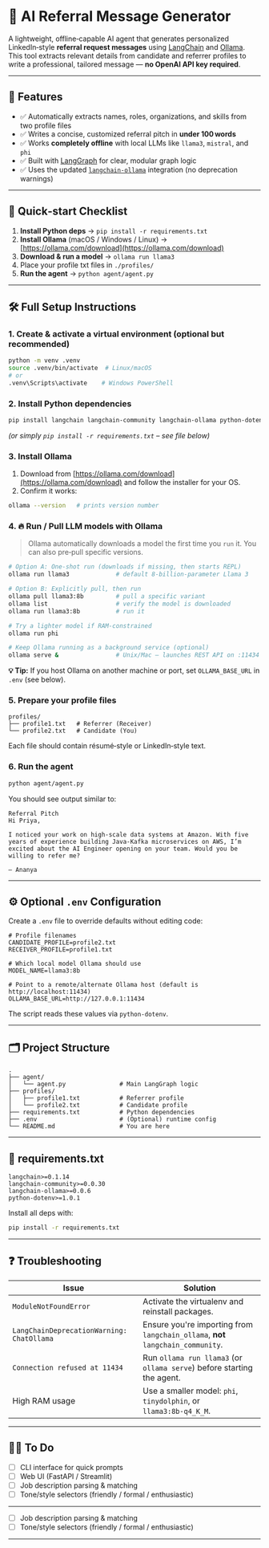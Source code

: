 # 🧠 AI Referral Message Generator

A lightweight, offline‑capable AI agent that generates personalized LinkedIn‑style **referral request messages** using [LangChain](https://www.langchain.com/) and [Ollama](https://ollama.com/). This tool extracts relevant details from candidate and referrer profiles to write a professional, tailored message — **no OpenAI API key required**.

---

## 📌 Features

* ✅ Automatically extracts names, roles, organizations, and skills from two profile files
* ✅ Writes a concise, customized referral pitch in **under 100 words**
* ✅ Works **completely offline** with local LLMs like `llama3`, `mistral`, and `phi`
* ✅ Built with [LangGraph](https://www.langchain.com/langgraph) for clear, modular graph logic
* ✅ Uses the updated [`langchain-ollama`](https://pypi.org/project/langchain-ollama/) integration (no deprecation warnings)

---

## 🚀 Quick‑start Checklist

1. **Install Python deps**  → `pip install -r requirements.txt`
2. **Install Ollama** (macOS / Windows / Linux)  → [https://ollama.com/download](https://ollama.com/download)
3. **Download & run a model**  → `ollama run llama3`
4. Place your profile txt files in `./profiles/`
5. **Run the agent**  → `python agent/agent.py`

---

## 🛠 Full Setup Instructions

### 1. Create & activate a virtual environment (optional but recommended)

```bash
python -m venv .venv
source .venv/bin/activate  # Linux/macOS
# or
.venv\Scripts\activate    # Windows PowerShell
```

### 2. Install Python dependencies

```bash
pip install langchain langchain-community langchain-ollama python-dotenv
```

*(or simply `pip install -r requirements.txt` – see file below)*

### 3. Install **Ollama**

1. Download from [https://ollama.com/download](https://ollama.com/download) and follow the installer for your OS.
2. Confirm it works:

```bash
ollama --version   # prints version number
```

### 4. 🔥 **Run / Pull LLM models with Ollama**

> Ollama automatically downloads a model the first time you `run` it. You can also pre‑pull specific versions.

```bash
# Option A: One‑shot run (downloads if missing, then starts REPL)
ollama run llama3             # default 8‑billion‑parameter Llama 3

# Option B: Explicitly pull, then run
ollama pull llama3:8b         # pull a specific variant
ollama list                   # verify the model is downloaded
ollama run llama3:8b          # run it

# Try a lighter model if RAM‑constrained
ollama run phi

# Keep Ollama running as a background service (optional)
ollama serve &                # Unix/Mac – launches REST API on :11434
```

**💡 Tip:**  If you host Ollama on another machine or port, set `OLLAMA_BASE_URL` in `.env` (see below).

### 5. Prepare your profile files

```
profiles/
├── profile1.txt   # Referrer (Receiver)
└── profile2.txt   # Candidate (You)
```

Each file should contain résumé‑style or LinkedIn‑style text.

### 6. Run the agent

```bash
python agent/agent.py
```

You should see output similar to:

```
Referral Pitch
Hi Priya,

I noticed your work on high‑scale data systems at Amazon. With five years of experience building Java‑Kafka microservices on AWS, I’m excited about the AI Engineer opening on your team. Would you be willing to refer me?

– Ananya
```

---

## ⚙️ Optional `.env` Configuration

Create a `.env` file to override defaults without editing code:

```env
# Profile filenames
CANDIDATE_PROFILE=profile2.txt
RECEIVER_PROFILE=profile1.txt

# Which local model Ollama should use
MODEL_NAME=llama3:8b

# Point to a remote/alternate Ollama host (default is http://localhost:11434)
OLLAMA_BASE_URL=http://127.0.0.1:11434
```

The script reads these values via `python‑dotenv`.

---

## 🗂 Project Structure

```
.
├── agent/
│   └── agent.py               # Main LangGraph logic
├── profiles/
│   ├── profile1.txt           # Referrer profile
│   └── profile2.txt           # Candidate profile
├── requirements.txt           # Python dependencies
├── .env                       # (Optional) runtime config
└── README.md                  # You are here
```

---

## 📜 requirements.txt

```text
langchain>=0.1.14
langchain-community>=0.0.30
langchain-ollama>=0.0.6
python-dotenv>=1.0.1
```

Install all deps with:

```bash
pip install -r requirements.txt
```

---

## ❓ Troubleshooting

| Issue                                     | Solution                                                                        |
| ----------------------------------------- | ------------------------------------------------------------------------------- |
| `ModuleNotFoundError`                     | Activate the virtualenv and reinstall packages.                                 |
| `LangChainDeprecationWarning: ChatOllama` | Ensure you're importing from `langchain_ollama`, **not** `langchain_community`. |
| `Connection refused at 11434`             | Run `ollama run llama3` (or `ollama serve`) before starting the agent.          |
| High RAM usage                            | Use a smaller model: `phi`, `tinydolphin`, or `llama3:8b‑q4_K_M`.               |

---

## 🧑‍💻 To Do

* [ ] CLI interface for quick prompts
* [ ] Web UI (FastAPI / Streamlit)
* [ ] Job description parsing & matching
* [ ] Tone/style selectors (friendly / formal / enthusiastic)

---
* [ ] Job description parsing & matching
* [ ] Tone/style selectors (friendly / formal / enthusiastic)

---